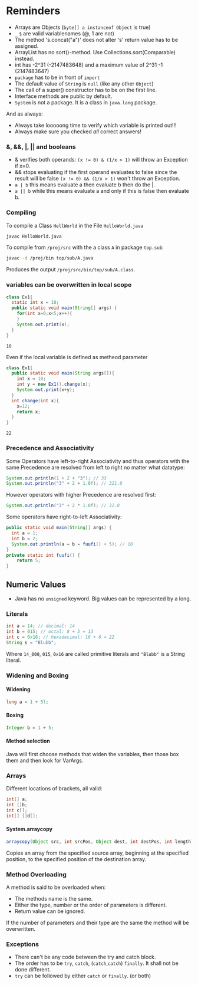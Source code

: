 # Reminders

  * Arrays are Objects (`byte[] a instanceof Object` is true)
  * `_` `$` are valid variablenames (@, 1 are not)
  * The method 's.concat("a")' does not alter 's' return value has to be assigned.
  * ArrayList has no sort()-method. Use Collections.sort(Comparable) instead.
  * int has  -2^31 (-2147483648) and a maximum value of  2^31 -1 (2147483647)
  * `package` has to be in front of `import`
  * The default value of `String` is `null` (like any other `Object`)
  * The call of a super() constructor has to be on the first line.
  * Interface methods are public by default.
  * `System` is not a package. It is a class in `java.lang` package.

And as always:
  * Always take looooong time to verify which variable is printed out!!!
  * Always make sure you checked *all* correct answers!


  ### &, &&, |, || and booleans
  * & verifies both operands: `(x != 0) & (1/x > 1)` will throw an Exception if x=0.
  * && stops evaluating if the first operand evaluates to false since the result will be false `(x != 0) && (1/x > 1)` won't throw an Exception.
  * `a | b` this means evaluate a then evaluate b then do the |.
  * `a || b`  while this means evaluate a and only if this is false then evaluate b.

### Compiling
To compile a Class `HellWorld` in the File `HelloWorld.java`

```bash
javac HelloWorld.java
```
To compile from `/proj/src` with the a class `A` in package `top.sub`:

```bash
javac -d /proj/bin top/sub/A.java
```
Produces the output `/proj/src/bin/top/sub/A.class`.

### variables can be overwritten in local scope

```java
class Ex1{
  static int x = 10;  
  public static void main(String[] args) {
    for(int x=0;x<5;x++){
    }
    System.out.print(x);
  }
}
```
`10`

Even if the local variable is defined as metheod parameter

```java
class Ex1{
  public static void main(String args[]){
    int x = 10;
    int y = new Ex1().change(x);
    System.out.print(x+y);
  }
  int change(int x){
    x=12;
    return x;
  }
}
```
`22`

### Precedence and Associativity

Some Operators have left-to-right Associativity and thus operators with the same Precedence are resolved from left to right no matter what datatype:
```java
System.out.println(1 + 2 + "3"); // 33
System.out.println("3" + 2 + 1.0f); // 321.0
```

However operators with higher Precedence are resolved first:
```java
System.out.println("3" + 2 * 1.0f); // 32.0
```

Some operators have right-to-left Associativity:

```java
public static void main(String[] args) {
  int a = 1;
  int b = 2;
  System.out.println(a = b = fuufi() + 5); // 10
}
private static int fuufi() {
	return 5;
}
```

## Numeric Values

 * Java has no `unsigned` keyword. Big values can be represented by a long.

### Literals

```java
int a = 14; // decimal: 14
int b = 015; // octal: 8 + 5 = 13
int c = 0x16; // hexadecimal: 16 + 6 = 22
String s = "Blubb";
```

Where `14_000`, `015`, `0x16` are called primitive literals and `"Blubb"` is a String literal.

### Widening and Boxing
#### Widening
```java
long a = 1 + 5l;
```

#### Boxing
```java
Integer b = 1 + 5;
```
#### Method selection
Java will first choose methods that widen the variables, then those box them and then look for VarArgs.

### Arrays
Different locations of brackets, all valid:
```java
int[] a;
int []b;
int c[];
int[] []d[];
```

#### System.arraycopy

```java
arraycopy(Object src, int srcPos, Object dest, int destPos, int length)
```

Copies an array from the specified source array, beginning at the specified position, to the specified position of the destination array.

### Method Overloading

A method is said to be overloaded when:

 * The methods name is the same.
 * Either the type, number or the order of parameters is different.
 * Return value can be ignored.
 
If the number of parameters and their type are the same the method will be overwritten.


### Exceptions
  * There can't be any code between the try and catch block.
  * The order has to be `try`, `catch`, (`catch`,`catch`) `finally`. It shall not be done different.
  * `try` can be followed by either `catch` or `finally`. (or both)